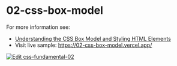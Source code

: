 # 02-css-box-model

For more information see:
- [Understanding the CSS Box Model and Styling HTML Elements](https://plentistack.com/understanding-css-box-model-and-styling-html-elements/?utm_source=github&utm_medium=website&utm_campaign=blog-post)
- Visit live sample: https://02-css-box-model.vercel.app/

[![Edit css-fundamental-02](https://codesandbox.io/static/img/play-codesandbox.svg)](https://codesandbox.io/s/github/plentistack/css-fundamental/tree/02-css-box-model/?fontsize=14&hidenavigation=1&theme=dark)